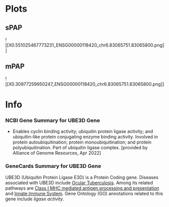 # Plots
## sPAP
![[X0.551025467773231_ENSG00000118420_chr6.83065751.83065800.png]]
## mPAP
![[X0.30977259950247_ENSG00000118420_chr6.83065751.83065800.png]]
# Info
### NCBI Gene Summary for UBE3D Gene

[](https://www.ncbi.nlm.nih.gov/gene/90025)

- Enables cyclin binding activity; ubiquitin protein ligase activity; and ubiquitin-like protein conjugating enzyme binding activity. Involved in protein autoubiquitination; protein monoubiquitination; and protein polyubiquitination. Part of ubiquitin ligase complex. [provided by Alliance of Genome Resources, Apr 2022]
    

### GeneCards Summary for UBE3D Gene

UBE3D (Ubiquitin Protein Ligase E3D) is a Protein Coding gene. Diseases associated with UBE3D include [Ocular Tuberculosis](http://www.malacards.org/card/ocular_tuberculosis "See Ocular Tuberculosis at MalaCards"). Among its related pathways are [Class I MHC mediated antigen processing and presentation](https://pathcards.genecards.org/card/class_i_mhc_mediated_antigen_processing_and_presentation "See Class I MHC mediated antigen processing and presentation at Pathcards") and [Innate Immune System](https://pathcards.genecards.org/card/innate_immune_system "See Innate Immune System at Pathcards"). Gene Ontology (GO) annotations related to this gene include _ligase activity_.